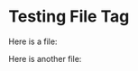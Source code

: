 # Testing File Tag

Here is a file:

<file src="src/main.go"></file>

Here is another file:

<file src="src/snip.html"></file>
